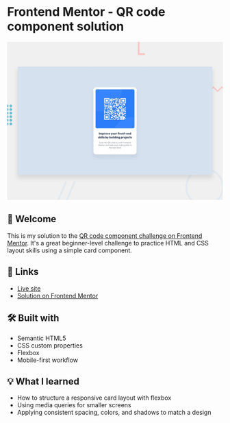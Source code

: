 # Frontend Mentor - QR code component solution

![Design preview for the QR code component coding challenge](./preview.jpg)

## 👋 Welcome

This is my solution to the [QR code component challenge on Frontend Mentor](https://www.frontendmentor.io/challenges/qr-code-component-iux_sIO_H). It's a great beginner-level challenge to practice HTML and CSS layout skills using a simple card component.

## 🚀 Links

- [Live site]()
- [Solution on Frontend Mentor]()

## 🛠️ Built with

- Semantic HTML5
- CSS custom properties
- Flexbox
- Mobile-first workflow

## 💡 What I learned

- How to structure a responsive card layout with flexbox
- Using media queries for smaller screens
- Applying consistent spacing, colors, and shadows to match a design
